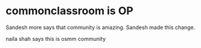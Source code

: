 # commonclassroom is OP

Sandesh more says that community is amazing.
Sandesh made this change.

naila shah says this is osmm community